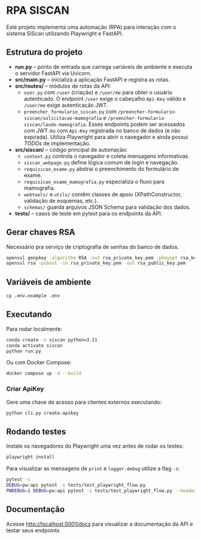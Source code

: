 # RPA SISCAN

Este projeto implementa uma automação (RPA) para interação com o sistema SIScan utilizando Playwright e FastAPI.

## Estrutura do projeto

- **run.py** – ponto de entrada que carrega variáveis de ambiente e executa o servidor FastAPI via Uvicorn.
- **src/main.py** – inicializa a aplicação FastAPI e registra as rotas.
- **src/routes/** – módulos de rotas da API:
  - `user.py` com `/user` (criação) e `/user/me` para obter o usuário autenticado.
    O endpoint `/user` exige o cabeçalho `Api-Key` válido e `/user/me` exige autenticação JWT.
  - `preencher_formulario_siscan.py` com `/preencher-formulario-siscan/solicitacao-mamografia` e `/preencher-formulario-siscan/laudo-mamografia`.
    Esses endpoints podem ser acessados com JWT ou com `Api-Key` registrada no banco de dados (e não expirada).
  Utiliza Playwright para abrir o navegador e ainda possui *TODOs* de implementação.
- **src/siscan/** – código principal de automação:
  - `context.py` controla o navegador e coleta mensagens informativas.
  - `siscan_webpage.py` define lógica comum de login e navegação.
  - `requisicao_exame.py` abstrai o preenchimento do formulário de exame.
  - `requisicao_exame_mamografia.py` especializa o fluxo para mamografia.
  - `webtools/` e `utils/` contêm classes de apoio (XPathConstructor, validação de esquemas, etc.).
  - `schemas/` guarda arquivos JSON Schema para validação dos dados.
- **tests/** – casos de teste em pytest para os endpoints da API.

## Gerar chaves RSA

Necessário pra serviço de criptografia de senhas do banco de dados.

```bash
openssl genpkey -algorithm RSA -out rsa_private_key.pem -pkeyopt rsa_keygen_bits:2048
openssl rsa -pubout -in rsa_private_key.pem -out rsa_public_key.pem
```

## Variáveis de ambiente


```bash
cp .env.example .env
```

## Executando

Para rodar localmente:

```bash
conda create -n siscan python=3.11
conda activate siscan
python run.py
```

Ou com Docker Compose:

```bash
docker compose up -d --build
```

### Criar ApiKey

Gere uma chave de acesso para clientes externos executando:

```bash
python cli.py create-apikey
```

## Rodando testes
Instale os navegadores do Playwright uma vez antes de rodar os testes:

```bash
playwright install
```

Para visualizar as mensagens de `print` e `logger.debug` utilize a flag `-s`:

```bash
pytest -s
DEBUG=pw:api pytest -s tests/test_playwright_flow.py
PWDEBUG=1 DEBUG=pw:api pytest -s tests/test_playwright_flow.py --headed --browser chromium

```

## Documentação

Acesse [http://localhost:5001/docs](http://localhost:5001/docs) para visualizar a documentação da API e testar seus endpoints